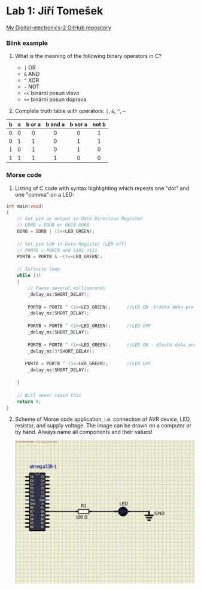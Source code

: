 # Lab 1: Jiří Tomešek

   [My Digital-electronics-2 GitHub repository](https://github.com/xtomes07/Digital-electronics-2)


### Blink example

1. What is the meaning of the following binary operators in C?
   * `|`    OR
   * `&`    AND
   * `^`    XOR
   * `~`    NOT
   * `<<`   binární posun vlevo
   * `>>`   binární posun doprava

2. Complete truth table with operators: `|`, `&`, `^`, `~`

| **b** | **a** |**b or a** | **b and a** | **b xor a** | **not b** |
| :-: | :-: | :-: | :-: | :-: | :-: |
| 0 | 0 | 0 | 0 | 0 | 1 |
| 0 | 1 | 1 | 0 | 1 | 1 |
| 1 | 0 | 1 | 0 | 1 | 0 |
| 1 | 1 | 1 | 1 | 0 | 0 |


### Morse code

1. Listing of C code with syntax highlighting which repeats one "dot" and one "comma" on a LED:

```c
int main(void)
{
    // Set pin as output in Data Direction Register
    // DDRB = DDRB or 0010 0000
    DDRB = DDRB | (1<<LED_GREEN);

    // Set pin LOW in Data Register (LED off)
    // PORTB = PORTB and 1101 1111
    PORTB = PORTB & ~(1<<LED_GREEN);

    // Infinite loop
    while (1)
    {
        // Pause several milliseconds
        _delay_ms(SHORT_DELAY);
        
        PORTB = PORTB ^ (1<<LED_GREEN);      //LED ON -krátká doba pro tečku
        _delay_ms(SHORT_DELAY);
        
        PORTB = PORTB ^ (1<<LED_GREEN);      //LED OFF
        _delay_ms(SHORT_DELAY);
        
        PORTB = PORTB ^ (1<<LED_GREEN);      //LED ON - dlouhá doba pro čárku
        _delay_ms(3*SHORT_DELAY);
       
       PORTB = PORTB ^ (1<<LED_GREEN);       //LED OFF
        _delay_ms(SHORT_DELAY);
        
    }

    // Will never reach this
    return 0;
}
```


2. Scheme of Morse code application, i.e. connection of AVR device, LED, resistor, and supply voltage. The image can be drawn on a computer or by hand. Always name all components and their values!

   ![Schema](schema.png)
